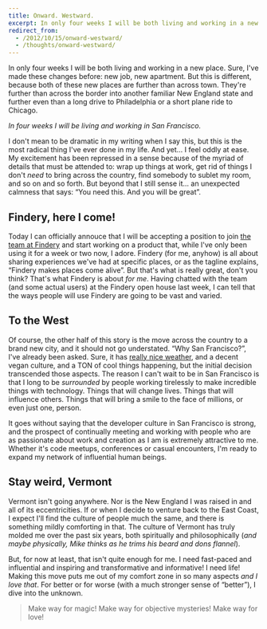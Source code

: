 ```yaml
---
title: Onward. Westward.
excerpt: In only four weeks I will be both living and working in a new place.
redirect_from:
  - /2012/10/15/onward-westward/
  - /thoughts/onward-westward/
---
```

In only four weeks I will be both living and working in a new place. Sure, I've made these changes before: new job, new apartment. But this is different, because both of these new places are further than across town. They're further than across the border into another familiar New England state and further even than a long drive to Philadelphia or a short plane ride to Chicago.

*In four weeks I will be living and working in San Francisco.*

I don't mean to be dramatic in my writing when I say this, but this is the most radical thing I've ever done in my life. And yet… I feel oddly at ease. My excitement has been repressed in a sense because of the myriad of details that must be attended to: wrap up things at work, get rid of things I don't _need_ to bring across the country, find somebody to sublet my room, and so on and so forth. But beyond that I still sense it… an unexpected calmness that says: “You need this. And you will be great”.

Findery, here I come!
---------------------

Today I can officially annouce that I will be accepting a position to join [the team at Findery](http://findery.com) and start working on a product that, while I've only been using it for a week or two now, I adore. Findery (for me, anyhow) is all about sharing experiences we've had at specific places, or as the tagline explains, “Findery makes places come alive”. But that's what is really great, don't you think? That's what Findery is about *for me*. Having chatted with the team (and some actual users) at the Findery open house last week, I can tell that the ways people will use Findery are going to be vast and varied.

To the West
-----------

Of course, the other half of this story is the move across the country to a brand new city, and it should not go understated. “Why San Francisco?”, I've already been asked. Sure, it has [really nice weather](http://www.intellicast.com/Local/Weather.aspx?location=USCA0987), and a decent vegan culture, and a TON of cool things happening, but the initial decision transcended those aspects. The reason I can't wait to be in San Francisco is that I long to be *surrounded* by people working tirelessly to make incredible things with technology. Things that will change lives. Things that will influence others. Things that will bring a smile to the face of millions, or even just one, person.

It goes without saying that the developer culture in San Francisco is strong, and the prospect of continually meeting and working with people who are as passionate about work and creation as I am is extremely attractive to me. Whether it's code meetups, conferences or casual encounters, I'm ready to expand my network of influential human beings.

Stay weird, Vermont
-------------------

Vermont isn't going anywhere. Nor is the New England I was raised in and all of its eccentricities. If or when I decide to venture back to the East Coast, I expect I'll find the culture of people much the same, and there is something mildly comforting in that. The culture of Vermont has truly molded me over the past six years, both spiritually and philosophically (*and maybe physically, Mike thinks as he trims his beard and dons flannel*).

But, for now at least, that isn't quite enough for me. I need fast-paced and influential and inspiring and transformative and informative! I need life! Making this move puts me out of my comfort zone in so many aspects *and I love that*. For better or for worse (with a much stronger sense of “better”), I dive into the unknown.

> Make way for magic! Make way for objective mysteries! Make way for love!
